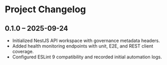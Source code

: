 # Project Changelog

## 0.1.0 – 2025-09-24
- Initialized NestJS API workspace with governance metadata headers.
- Added health monitoring endpoints with unit, E2E, and REST client coverage.
- Configured ESLint 9 compatibility and recorded initial automation logs.
